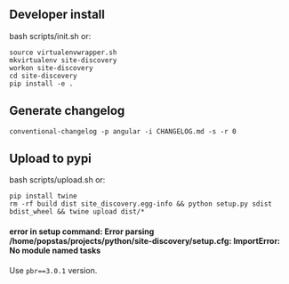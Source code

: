## Developer install
bash scripts/init.sh or:

```
source virtualenvwrapper.sh
mkvirtualenv site-discovery
workon site-discovery
cd site-discovery
pip install -e .
```


## Generate changelog

```
conventional-changelog -p angular -i CHANGELOG.md -s -r 0
```



## Upload to pypi

bash scripts/upload.sh or:

```
pip install twine
rm -rf build dist site_discovery.egg-info && python setup.py sdist bdist_wheel && twine upload dist/*
```

#### error in setup command: Error parsing /home/popstas/projects/python/site-discovery/setup.cfg: ImportError: No module named tasks
Use `pbr==3.0.1` version.